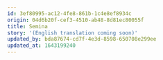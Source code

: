 ```yaml
---
id: 3ef80995-ac12-4fe8-861b-1c4e8ef8934c
origin: 04d6b20f-cef3-4510-ab48-8d81ec80055f
title: Semina
story: '(English translation coming soon)'
updated_by: bda87674-cd7f-4e3d-8598-650708e299ee
updated_at: 1643199240
---
```

